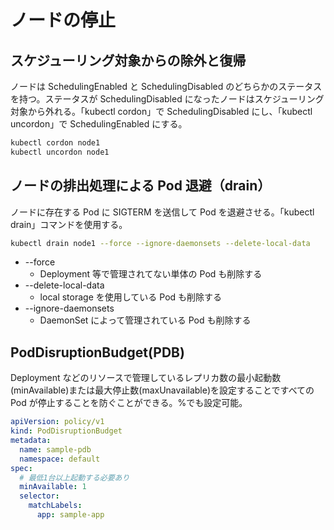 # ノードの停止

## スケジューリング対象からの除外と復帰

ノードは SchedulingEnabled と SchedulingDisabled のどちらかのステータスを持つ。ステータスが SchedulingDisabled になったノードはスケジューリング対象から外れる。「kubectl cordon」で SchedulingDisabled にし、「kubectl uncordon」で SchedulingEnabled にする。

```bash
kubectl cordon node1
kubectl uncordon node1
```

## ノードの排出処理による Pod 退避（drain）

ノードに存在する Pod に SIGTERM を送信して Pod を退避させる。「kubectl drain」コマンドを使用する。

```bash
kubectl drain node1 --force --ignore-daemonsets --delete-local-data
```

- --force
  - Deployment 等で管理されてない単体の Pod も削除する
- --delete-local-data
  - local storage を使用している Pod も削除する
- --ignore-daemonsets
  - DaemonSet によって管理されている Pod も削除する

## PodDisruptionBudget(PDB)

Deployment などのリソースで管理しているレプリカ数の最小起動数(minAvailable)または最大停止数(maxUnavailable)を設定することですべての Pod が停止することを防ぐことができる。%でも設定可能。

```PDB.yaml
apiVersion: policy/v1
kind: PodDisruptionBudget
metadata:
  name: sample-pdb
  namespace: default
spec:
  # 最低1台以上起動する必要あり
  minAvailable: 1
  selector:
    matchLabels:
      app: sample-app
```
